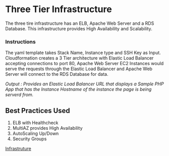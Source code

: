 # Three Tier Infrastructure

The three tire infrastructure has an ELB, Apache Web Server and a RDS Database. This infrastructure provides High Availability and Scalability. 

### Instructions

The yaml template takes Stack Name, Instance type and SSH Key as Input. Cloudformation creates a 3 Tier architecture with Elastic Load Balancer accepting connections to port 80, Apache Web Server EC2 Instances would serve the requests through the Elastic Load Balancer and Apache Web Server will connect to the RDS Database for data.   

*Output : Provides an Elastic Load Balancer URL that displays a Sample PHP App that has the Instance Hostname of the instance the page is being serverd from.* 

## Best Practices Used

1. ELB with Healthcheck
2. MultiAZ provides High Availability
3. AutoScaling Up/Down
4. Security Groups 

[Infrastruture](./Infra.jpg)
